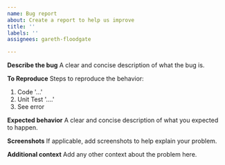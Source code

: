 ```yaml
---
name: Bug report
about: Create a report to help us improve
title: ''
labels: ''
assignees: gareth-floodgate

---
```


**Describe the bug**
A clear and concise description of what the bug is.

**To Reproduce**
Steps to reproduce the behavior:
1. Code '...'
2. Unit Test  '....'
3. See error

**Expected behavior**
A clear and concise description of what you expected to happen.

**Screenshots**
If applicable, add screenshots to help explain your problem.

**Additional context**
Add any other context about the problem here.
